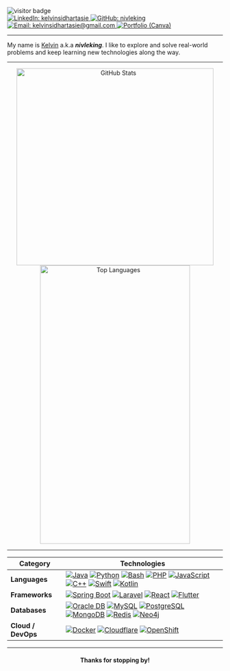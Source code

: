 <div align="left">
  <img src="https://visitor-badge.laobi.icu/badge?page_id=nivleking.nivleking" alt="visitor badge"/>
</div>

<div align="left">
  <a href="https://www.linkedin.com/in/kelvinsidhartasie" target="_blank">
    <img src="https://img.shields.io/badge/LinkedIn-kelvinsidhartasie-0A66C2?style=for-the-badge&logo=linkedin&logoColor=white" alt="LinkedIn: kelvinsidhartasie"/>
  </a>
  <a href="https://github.com/nivleking" target="_blank">
    <img src="https://img.shields.io/badge/GitHub-nivleking-181717?style=for-the-badge&logo=github&logoColor=white" alt="GitHub: nivleking"/>
  </a>
  <a href="mailto:kelvinsidhartasie@gmail.com" target="_blank">
    <img src="https://img.shields.io/badge/Email-kelvinsidhartasie@gmail.com-EA4335?style=for-the-badge&logo=gmail&logoColor=white" alt="Email: kelvinsidhartasie@gmail.com"/>
  </a>
  <a href="https://www.canva.com/design/DAGNpmdg8pc/VHHZG3TKgI4QwAwrPXV3lw/edit" target="_blank">
    <img src="https://img.shields.io/badge/Portfolio-Canva-8A2BE2?style=for-the-badge&logo=canva&logoColor=white" alt="Portfolio (Canva)"/>
  </a>
</div>

---

<!-- Intro -->
<div>
  <p>
    My name is <u>Kelvin</u> a.k.a <b><i>nivleking</i></b>. I like to explore and solve real-world problems and keep learning new technologies along the way.
  </p>
</div>

---

<!-- GitHub Stats (Top) -->
<div align="center">
  <img
    src="https://github-readme-stats.vercel.app/api?username=nivleking&show_icons=true&bg_color=30,0d1117,0a66c2&text_color=ffffff&title_color=58a6ff&icon_color=58a6ff&hide_border=true&include_all_commits=true"
    height="460"
    width="460"
    alt="GitHub Stats"
  />
  <img
    src="https://github-readme-stats.vercel.app/api/top-langs/?username=nivleking&layout=compact&bg_color=30,0d1117,0a66c2&text_color=ffffff&title_color=58a6ff&icon_color=58a6ff&hide_border=true"
    height="650"
    width="350"
    alt="Top Languages"
  />
 
</div>

---

<!-- Tech Stack (Below) -->
<div align="center">

<table>
  <thead>
    <tr>
      <th>Category</th>
      <th>Technologies</th>
    </tr>
  </thead>
  <tbody>
    <tr>
      <td><b>Languages</b></td>
      <td>
        <a href="https://dev.java/"><img src="https://img.shields.io/badge/Java-007396?style=flat&logo=openjdk&logoColor=white" alt="Java"/></a>
        <a href="https://www.python.org/"><img src="https://img.shields.io/badge/Python-3776AB?style=flat&logo=python&logoColor=white" alt="Python"/></a>
        <a href="https://www.gnu.org/software/bash/"><img src="https://img.shields.io/badge/Bash-4EAA25?style=flat&logo=gnubash&logoColor=white" alt="Bash"/></a>
        <a href="https://www.php.net/"><img src="https://img.shields.io/badge/PHP-777BB4?style=flat&logo=php&logoColor=white" alt="PHP"/></a>
        <a href="https://developer.mozilla.org/docs/Web/JavaScript"><img src="https://img.shields.io/badge/JavaScript-323330?style=flat&logo=javascript&logoColor=F7DF1E" alt="JavaScript"/></a>
        <a href="https://isocpp.org/"><img src="https://img.shields.io/badge/C++-00599C?style=flat&logo=cplusplus&logoColor=white" alt="C++"/></a>
        <a href="https://swift.org/"><img src="https://img.shields.io/badge/Swift-FA7343?style=flat&logo=swift&logoColor=white" alt="Swift"/></a>
        <a href="https://kotlinlang.org/"><img src="https://img.shields.io/badge/Kotlin-7F52FF?style=flat&logo=kotlin&logoColor=white" alt="Kotlin"/></a>
      </td>
    </tr>
    <tr>
      <td><b>Frameworks</b></td>
      <td>
        <a href="https://spring.io/projects/spring-boot"><img src="https://img.shields.io/badge/Spring%20Boot-6DB33F?style=flat&logo=springboot&logoColor=white" alt="Spring Boot"/></a>
        <a href="https://laravel.com/"><img src="https://img.shields.io/badge/Laravel-FF2D20?style=flat&logo=laravel&logoColor=white" alt="Laravel"/></a>
        <a href="https://react.dev/"><img src="https://img.shields.io/badge/React-20232A?style=flat&logo=react&logoColor=61DAFB" alt="React"/></a>
        <a href="https://flutter.dev/"><img src="https://img.shields.io/badge/Flutter-02569B?style=flat&logo=flutter&logoColor=white" alt="Flutter"/></a>
      </td>
    </tr>
    <tr>
      <td><b>Databases</b></td>
      <td>
        <a href="https://www.oracle.com/database/"><img src="https://img.shields.io/badge/Oracle%20DB-F80000?style=flat&logo=oracle&logoColor=white" alt="Oracle DB"/></a>
        <a href="https://www.mysql.com/"><img src="https://img.shields.io/badge/MySQL-4479A1?style=flat&logo=mysql&logoColor=white" alt="MySQL"/></a>
        <a href="https://www.postgresql.org/"><img src="https://img.shields.io/badge/PostgreSQL-4169E1?style=flat&logo=postgresql&logoColor=white" alt="PostgreSQL"/></a>
        <a href="https://www.mongodb.com/"><img src="https://img.shields.io/badge/MongoDB-47A248?style=flat&logo=mongodb&logoColor=white" alt="MongoDB"/></a>
        <a href="https://redis.io/"><img src="https://img.shields.io/badge/Redis-DC382D?style=flat&logo=redis&logoColor=white" alt="Redis"/></a>
        <a href="https://neo4j.com/"><img src="https://img.shields.io/badge/Neo4j-018BFF?style=flat&logo=neo4j&logoColor=white" alt="Neo4j"/></a>
      </td>
    </tr>
    <tr>
      <td><b>Cloud / DevOps</b></td>
      <td>
        <a href="https://www.docker.com/"><img src="https://img.shields.io/badge/Docker-2496ED?style=flat&logo=docker&logoColor=white" alt="Docker"/></a>
        <a href="https://www.cloudflare.com/"><img src="https://img.shields.io/badge/Cloudflare-F38020?style=flat&logo=cloudflare&logoColor=white" alt="Cloudflare"/></a>
        <a href="https://www.redhat.com/en/technologies/cloud-computing/openshift"><img src="https://img.shields.io/badge/OpenShift-EE0000?style=flat&logo=redhatopenshift&logoColor=white" alt="OpenShift"/></a>
      </td>
    </tr>
  </tbody>
</table>

</div>

---

<div align="center">
  <h4>Thanks for stopping by!</h4>
</div>
